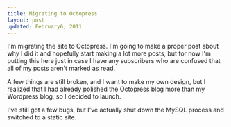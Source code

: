 ```yaml
---
title: Migrating to Octopress
layout: post
updated: February6, 2011
---
```


I'm migrating the site to Octopress. I'm going to make a proper post about why I did it and hopefully start making a lot more posts, but for now I'm putting this here just in case I have any subscribers who are confused that all of my posts aren't marked as read.

A few things are still broken, and I want to make my own design, but I realized that I had already polished the Octopress blog more than my Wordpress blog, so I decided to launch.

I've still got a few bugs, but I've actually shut down the MySQL process and switched to a static site.
